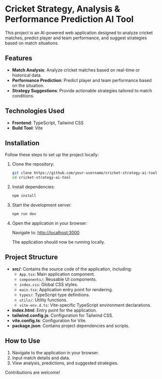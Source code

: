 # Cricket Strategy, Analysis & Performance Prediction AI Tool

This project is an AI-powered web application designed to analyze cricket matches, predict player and team performance, and suggest strategies based on match situations.

## Features

- **Match Analysis**: Analyze cricket matches based on real-time or historical data.
- **Performance Prediction**: Predict player and team performance based on the situation.
- **Strategy Suggestions**: Provide actionable strategies tailored to match conditions.

## Technologies Used

- **Frontend**: TypeScript, Tailwind CSS
- **Build Tool**: Vite

## Installation

Follow these steps to set up the project locally:

1. Clone the repository:
   ```bash
   git clone https://github.com/your-username/cricket-strategy-ai-tool.git
   cd cricket-strategy-ai-tool
   
2. Install dependencies:
   ```bash
   npm install 

3. Start the development server:
   ```bash
   npm run dev

4. Open the application in your browser:

   Navigate to: [http://localhost:3000](http://localhost:3000)

   The application should now be running locally.


## Project Structure

- **src/**: Contains the source code of the application, including:
  - `App.tsx`: Main application component.
  - `components/`: Reusable UI components.
  - `index.css`: Global CSS styles.
  - `main.tsx`: Application entry point for rendering.
  - `types/`: TypeScript type definitions.
  - `utils/`: Utility functions.
  - `vite-env.d.ts`: Vite-specific TypeScript environment declarations.
- **index.html**: Entry point for the application.
- **tailwind.config.js**: Configuration for Tailwind CSS.
- **vite.config.ts**: Configuration for Vite.
- **package.json**: Contains project dependencies and scripts.

## How to Use

1. Navigate to the application in your browser.
2. Input match details and data.
3. View analysis, predictions, and suggested strategies.



Contributions are welcome!



    
